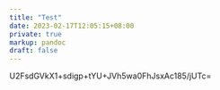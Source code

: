 ```yaml
---
title: "Test"
date: 2023-02-17T12:05:15+08:00
private: true
markup: pandoc
draft: false
---
```

U2FsdGVkX1+sdigp+tYU+JVh5wa0FhJsxAc185/jUTc=